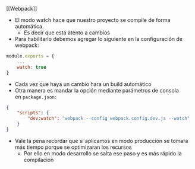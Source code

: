 [[Webpack]]

- El modo watch hace que nuestro proyecto se compile de forma automática.
	- Es decir que está atento a cambios
- Para habilitarlo debemos agregar lo siguiente en la configuración de webpack:
```jsx
module.exports = {
	...
	watch: true
}
```

- Cada vez que haya un cambio hara un build automático
- Otra manera es mandar la opción mediante parámetros de consola en `package.json`:
```json
{
	"scripts": {
		"dev:watch": "webpack --config webpack.config.dev.js --watch"
	}
}
```

- Vale la pena recordar que si aplicamos en modo producción se tomara más tiempo porque se optimizaran los recursos
    - Por ello en modo desarrollo se salta ese paso y es más rápido la compilación
